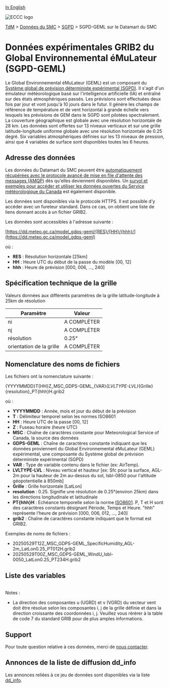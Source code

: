 [In English](readme_gdps-geml-datamart_en.md)

![ECCC logo](../../img_eccc-logo.png)

[TdM](../../readme_fr.md) > [Données du SMC](../readme_fr.md) > [SGPD](readme_gdps_fr.md) > SGPD-GEML sur le Datamart du SMC

# Données expérimentales GRIB2 du Global Environnemental éMuLateur (SGPD-GEML)

Le Global Environnemental éMuLateur (GEML) est un composant du [Système global de prévision déterministe expérimental (SGPD)](readme_gdps_fr.md#données-du-système-global-de-prévision-déterministe-expérimental). Il s'agit d'un émulateur météorologique basé sur l'intelligence artificielle (IA) et entraîné sur des états atmosphériques passés. Les prévisions sont effectuées deux fois par jour et vont jusqu'à 10 jours dans le futur. Il génère les champs de référence de température et de vent horizontal à grande échelle vers lesquels les prévisions de GEM dans le SGPD sont pilotées spectralement. La couverture géographique est globale avec une résolution horizontale de 28 km. Les données sont offertes sur 13 niveaux verticaux et sur une grille latitude-longitude uniforme globale avec une résolution horizontale de 0.25 degré. Six variables atmosphériques définies sur les 13 niveaux de pression, ainsi que 4 variables de surface sont disponibles toutes les 6 heures.

## Adresse des données 

Les données du Datamart du SMC peuvent être [automatiquement récupérées avec le protocole avancé de mise en file d'attente des messages (AMQP)](../../msc-datamart/amqp_fr.md) dès qu'elles deviennent disponibles. Un [survol et exemples pour accéder et utiliser les données ouvertes du Service météorologique du Canada](../../usage/readme_fr.md) est également disponible.

Les données sont disponibles via le protocole HTTPS. Il est possible d’y accéder avec un fureteur standard. Dans ce cas, on obtient une liste de liens donnant accès à un fichier GRIB2.

Les données sont accessibles à l'adresse suivante :

[https://dd.meteo.gc.ca/model_gdps-geml/{RES}/{HH}/{hhh}/](https://dd.meteo.gc.ca/model_gdps-geml)

où :

* __RES__ : Résolution horizontale [25km]
* __HH__ : Heure UTC du début de la passe du modèle [00, 12]
* __hhh__ : Heure de prévision [000, 006, ..., 240]

## Spécification technique de la grille

Valeurs données aux différents paramètres de la grille latitude-longitude à 25km de résolution

| Paramètre | Valeur |
| ------ | ------ |
| ni | A COMPLÉTER |
| nj | A COMPLÉTER | 
| résolution | 0.25° |
| orientation de la grille | A COMPLÉTER | 

## Nomenclature des noms de fichiers 

Les fichiers ont la nomenclature suivante :

{YYYYMMDD}T{HH}Z_MSC_GDPS-GEML_{VAR}_{LVLTYPE-LVL}_{Grille}{resolution}_PT{hhh}H.grib2

où :

* __YYYYMMDD__ : Année, mois et jour du début de la prévision
* __T__ : Délimiteur temporel selon les normes ISO8601
* __HH__ : Heure UTC de la passe [00, 12]
* __Z__ : Fuseau horaire (heure UTC)
* __MSC__ : Chaîne de caractères constante pour Meteorological Service of Canada, la source des données
* __GDPS-GEML__ : Chaîne de caractères constante indiquant que les données proviennent du Global Environnemental éMuLateur (GEML) expérimental, une composante du Système global de prévision déterministe expérimental (SGPD)
* __VAR__ : Type de variable contenu dans le fichier (ex: AirTemp).
* __LVLTYPE-LVL__ : Niveau vertical et hauteur [ex: Sfc pour la surface, AGL-2m pour la hauteur de 2m au-dessus du sol, Isbl-0850 pour l'altitude géopotentielle à 850mb]
* __Grille__ : Grille horizontale [LatLon]
* __resolution__ : 0.25. Signifie une résolution de 0.25°(environ 25km) dans les directions longitudinale et latitudinale
* __PT{hhh}H__ : Echéance temporelle selon la norme [ISO8601](https://en.wikipedia.org/wiki/ISO_8601). P, T et H sont des caractères constants désignant Période, Temps et Heure. "hhh" représente l’heure de prévision [000, 006, 012, ..., 240]
* __grib2__ : Chaîne de caractères constante indiquant que le format est GRIB2.

Exemples de noms de fichiers :

* 20250529T12Z_MSC_GDPS-GEML_SpecificHumidity_AGL-2m_LatLon0.25_PT012H.grib2
* 20250529T00Z_MSC_GDPS-GEML_WindU_Isbl-0050_LatLon0.25_PT234H.grib2

## Liste des variables

<table id="csv-table" class="display"></table>

<link href="https://cdn.jsdelivr.net/npm/simple-datatables@latest/dist/style.css" rel="stylesheet" type="text/css">
<script src="https://cdn.jsdelivr.net/npm/simple-datatables@latest"></script>
<script src="../../../js/variables_datatable.js" type="text/javascript"></script>
<script>
  loadTable("csv-table", "../../../assets/csv/GDPS-GEML_Variables-List_fr.csv");
</script>

Notes :

* La direction des composantes u (UGRD) et v (VGRD) du vecteur vent doit être résolue selon les composantes i, j de la grille définie et dans la direction croissante des coordonnées i, j. Veuillez vous rérérer à la table de code 7 du standard GRIB pour de plus amples informations. 

## Support

Pour toute question relative à ces données, merci de [nous contacter](https://meteo.gc.ca/mainmenu/contact_us_f.html). 

## Annonces de la liste de diffusion dd_info 

Les annonces reliées à ce jeu de données sont disponibles via la liste [dd_info](https://comm.collab.science.gc.ca/mailman3/postorius/lists/dd_info/).

















